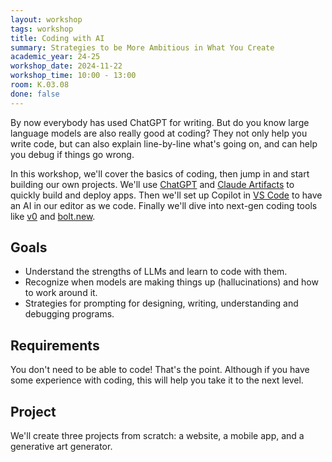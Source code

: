 ```yaml
---
layout: workshop
tags: workshop
title: Coding with AI
summary: Strategies to be More Ambitious in What You Create
academic_year: 24-25
workshop_date: 2024-11-22
workshop_time: 10:00 - 13:00
room: K.03.08
done: false
---
```


By now everybody has used ChatGPT for writing. But do you know large language models are also really good at coding? They not only help you write code, but can also explain line-by-line what's going on, and can help you debug if things go wrong. 

In this workshop, we'll cover the basics of coding, then jump in and start building our own projects. We'll use [ChatGPT](https://chatgpt.com/) and [Claude Artifacts](https://madewithclaude.com/) to quickly build and deploy apps. Then we'll set up Copilot in [VS Code](https://code.visualstudio.com/) to have an AI in our editor as we code. Finally we'll dive into next-gen coding tools like [v0](https://v0.dev/) and [bolt.new](https://bolt.new/).

## Goals

- Understand the strengths of LLMs and learn to code with them.
- Recognize when models are making things up (hallucinations) and how to work around it.
- Strategies for prompting for designing, writing, understanding and debugging programs.


## Requirements

You don't need to be able to code! That's the point. Although if you have some experience with coding, this will help you take it to the next level.

## Project

We'll create three projects from scratch: a website, a mobile app, and a generative art generator.
